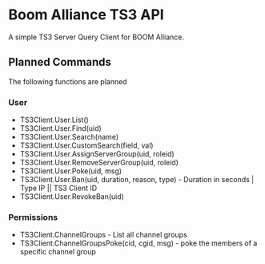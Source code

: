 # Boom Alliance TS3 API
A simple TS3 Server Query Client for BOOM Alliance.

## Planned Commands
The following functions are planned

### User
* TS3Client.User.List()
* TS3Client.User.Find(uid)
* TS3Client.User.Search(name)
* TS3Client.User.CustomSearch(field, val)
* TS3Client.User.AssignServerGroup(uid, roleid)
* TS3Client.User.RemoveServerGroup(uid, roleid)
* TS3Client.User.Poke(uid, msg)
* TS3Client.User.Ban(uid, duration, reason, type) - Duration in seconds | Type IP || TS3 Client ID
* TS3Client.User.RevokeBan(uid)

### Permissions
* TS3Client.ChannelGroups - List all channel groups
* TS3Client.ChannelGroupsPoke(cid, cgid, msg) - poke the members of a specific channel group
